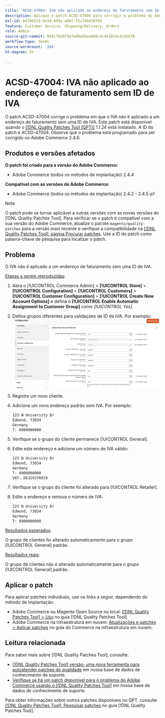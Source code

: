 ```yaml
---
title: 'ACSD-47004: IVA não aplicado ao endereço de faturamento sem ID de IVA'
description: Aplique o patch ACSD-47004 para corrigir o problema do Adobe Commerce em que o IVA não é aplicado a um endereço de faturamento sem uma ID de IVA.
exl-id: 04706219-be1d-4d9a-a8bf-f5c24b45076d
feature: Customer Service, Shipping/Delivery, Orders
role: Admin
source-git-commit: 958179e0f3efe08e65ea8b0c4c4e1015e3c5bb76
workflow-type: tm+mt
source-wordcount: '384'
ht-degree: 1%

---
```


# ACSD-47004: IVA não aplicado ao endereço de faturamento sem ID de IVA

O patch ACSD-47004 corrige o problema em que o IVA não é aplicado a um endereço de faturamento sem uma ID de IVA. Este patch está disponível quando o [[!DNL Quality Patches Tool (QPT)]](/help/announcements/adobe-commerce-announcements/magento-quality-patches-released-new-tool-to-self-serve-quality-patches.md) 1.1.24 está instalado. A ID do patch é ACSD-47004. Observe que o problema está programado para ser corrigido no Adobe Commerce 2.4.6.

## Produtos e versões afetados

**O patch foi criado para a versão do Adobe Commerce:**

* Adobe Commerce (todos os métodos de implantação) 2.4.4

**Compatível com as versões do Adobe Commerce:**

* Adobe Commerce (todos os métodos de implantação) 2.4.2 - 2.4.5-p1

>[!NOTE]
>
>O patch pode se tornar aplicável a outras versões com as novas versões do [!DNL Quality Patches Tool]. Para verificar se o patch é compatível com a sua versão do Adobe Commerce, atualize o pacote `magento/quality-patches` para a versão mais recente e verifique a compatibilidade na [[!DNL Quality Patches Tool]: página Procurar patches](https://experienceleague.adobe.com/tools/commerce-quality-patches/index.html). Use a ID do patch como palavra-chave de pesquisa para localizar o patch.

## Problema

O IVA não é aplicado a um endereço de faturamento sem uma ID de IVA.

<u>Etapas a serem reproduzidas</u>:

1. Abra o [!UICONTROL Commerce Admin] > **[!UICONTROL Store]** > **[!UICONTROL Configuration]** > **[!UICONTROL Customers]** > **[!UICONTROL Customer Configuration]** > **[!UICONTROL Create New Account Options]** e defina o **[!UICONTROL Enable Automatic Assignment to Customer Group]** como *[!UICONTROL Yes]*.
1. Defina grupos diferentes para validações de ID de IVA. Por exemplo:
   ![Validações de ID de IVA](/help/support-tools/patches-available-in-qpt-tool/assets/vat-id-validations.png)
1. Registre um novo cliente.
1. Adicione um novo endereço padrão sem IVA. Por exemplo:

   ```
   123 N University Dr
   Edmond, 73034
   Germany
   T: 0900000000
   ```

1. Verifique se o grupo do cliente permanece [!UICONTROL General].
1. Edite este endereço e adicione um número de IVA válido:

   ```
   123 N University Dr
   Edmond, 73034
   Germany
   T: 0900000000
   VAT: DE329376919
   ```

1. Verifique se o grupo do cliente foi alterado para [!UICONTROL Retailer].
1. Edite o endereço e remova o número de IVA:

   ```
   123 N University Dr
   Edmond, 73034
   Germany
   T: 0900000000
   ```

<u>Resultados esperados</u>:

O grupo de clientes foi alterado automaticamente para o grupo [!UICONTROL General] padrão.

<u>Resultados reais</u>:

O grupo de clientes não é alterado automaticamente para o grupo [!UICONTROL General] padrão.

## Aplicar o patch

Para aplicar patches individuais, use os links a seguir, dependendo do método de implantação:

* Adobe Commerce ou Magento Open Source no local: [[!DNL Quality Patches Tool] > Uso](https://experienceleague.adobe.com/docs/commerce-operations/tools/quality-patches-tool/usage.html) no guia [!DNL Quality Patches Tool].
* Adobe Commerce na infraestrutura em nuvem: [Atualizações e patches > Aplicar patches](https://experienceleague.adobe.com/docs/commerce-cloud-service/user-guide/develop/upgrade/apply-patches.html) no guia do Commerce na infraestrutura em nuvem.

## Leitura relacionada

Para saber mais sobre [!DNL Quality Patches Tool], consulte:

* [[!DNL Quality Patches Tool] versão: uma nova ferramenta para autoatender patches de qualidade](/help/announcements/adobe-commerce-announcements/magento-quality-patches-released-new-tool-to-self-serve-quality-patches.md) em nossa base de dados de conhecimento de suporte.
* [Verifique se há um patch disponível para o problema do Adobe Commerce usando o [!DNL Quality Patches Tool]](/help/support-tools/patches-available-in-qpt-tool/check-patch-for-magento-issue-with-magento-quality-patches.md) em nossa base de dados de conhecimento de suporte.

Para obter informações sobre outros patches disponíveis no QPT, consulte [[!DNL Quality Patches Tool]: Pesquisar patches](https://experienceleague.adobe.com/tools/commerce-quality-patches/index.html) no guia [!DNL Quality Patches Tool].
